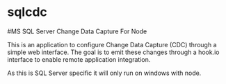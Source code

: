 sqlcdc
======
#MS SQL Server Change Data Capture For Node

This is an application to configure Change Data Capture (CDC) through a simple web interface.
The goal is to emit these changes through a hook.io interface to enable remote application integration.

As this is SQL Server specific it will only run on windows with node. 